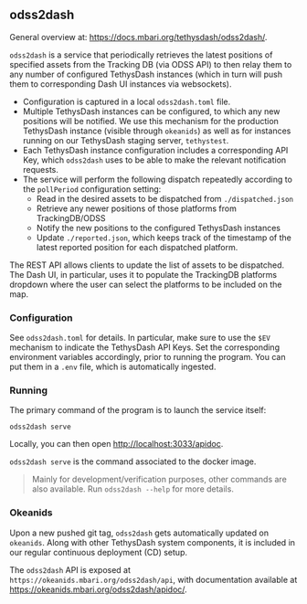 ## odss2dash

General overview at: https://docs.mbari.org/tethysdash/odss2dash/.

`odss2dash` is a service that periodically retrieves the latest positions
of specified assets from the Tracking DB (via ODSS API)
to then relay them to any number of configured TethysDash instances
(which in turn will push them to corresponding Dash UI instances via websockets).

- Configuration is captured in a local `odss2dash.toml` file.
- Multiple TethysDash instances can be configured, to which
  any new positions will be notified.
  We use this mechanism for the production TethysDash instance
  (visible through `okeanids`)
  as well as for instances running on our TethysDash staging server, `tethystest`.
- Each TethysDash instance configuration includes a corresponding API Key,
  which `odss2dash` uses to be able to make the relevant notification requests.
- The service will perform the following dispatch repeatedly according to
  the `pollPeriod` configuration setting:
  - Read in the desired assets to be dispatched from `./dispatched.json`
  - Retrieve any newer positions of those platforms from TrackingDB/ODSS
  - Notify the new positions to the configured TethysDash instances
  - Update `./reported.json`, which keeps track of the timestamp of the latest
    reported position for each dispatched platform.

The REST API allows clients to update the list of assets to be dispatched.
The Dash UI, in particular, uses it to populate the TrackingDB platforms dropdown
where the user can select the platforms to be included on the map.

### Configuration

See `odss2dash.toml` for details.
In particular, make sure to use the `$EV` mechanism to indicate the TethysDash API Keys.
Set the corresponding environment variables accordingly, prior to running the program.
You can put them in a `.env` file, which is automatically ingested.

### Running

The primary command of the program is to launch the service itself:
```shell
odss2dash serve
```

Locally, you can then open <http://localhost:3033/apidoc>.

`odss2dash serve` is the command associated to the docker image.

> Mainly for development/verification purposes,
> other commands are also available.
> Run `odss2dash --help` for more details.

### Okeanids

Upon a new pushed git tag, `odss2dash` gets automatically updated on `okeanids`.
Along with other TethysDash system components, it is included in our regular
continuous deployment (CD) setup. 

The `odss2dash` API is exposed at `https://okeanids.mbari.org/odss2dash/api`,
with documentation available at <https://okeanids.mbari.org/odss2dash/apidoc/>.
